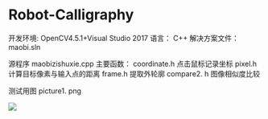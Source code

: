 # Robot-Calligraphy
开发环境:
 OpenCV4.5.1+Visual Studio 2017
语言： C++
解决方案文件：maobi.sln

源程序 maobizishuxie.cpp
主要函数：
coordinate.h 点击鼠标记录坐标
pixel.h 计算目标像素与输入点的距离
frame.h 提取外轮廓
compare2. h 图像相似度比较

测试用图 picture1. png


![](example_calligraph.gif)
